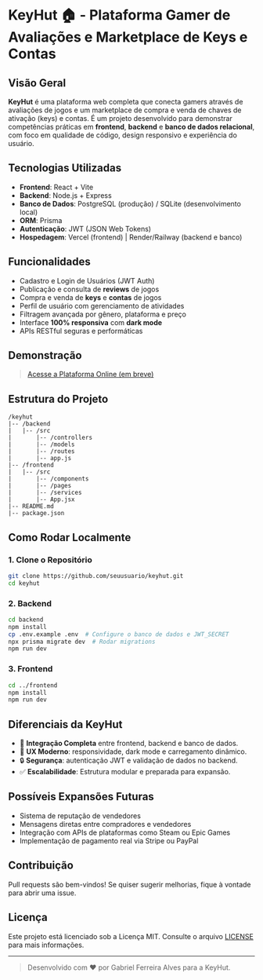 
# KeyHut 🏠 - Plataforma Gamer de Avaliações e Marketplace de Keys e Contas

## Visão Geral
**KeyHut** é uma plataforma web completa que conecta gamers através de avaliações de jogos e um marketplace de compra e venda de chaves de ativação (keys) e contas. É um projeto desenvolvido para demonstrar competências práticas em **frontend**, **backend** e **banco de dados relacional**, com foco em qualidade de código, design responsivo e experiência do usuário.

## Tecnologias Utilizadas
- **Frontend**: React + Vite
- **Backend**: Node.js + Express
- **Banco de Dados**: PostgreSQL (produção) / SQLite (desenvolvimento local)
- **ORM**: Prisma
- **Autenticação**: JWT (JSON Web Tokens)
- **Hospedagem**: Vercel (frontend) | Render/Railway (backend e banco)

## Funcionalidades
- Cadastro e Login de Usuários (JWT Auth)
- Publicação e consulta de **reviews** de jogos
- Compra e venda de **keys** e **contas** de jogos
- Perfil de usuário com gerenciamento de atividades
- Filtragem avançada por gênero, plataforma e preço
- Interface **100% responsiva** com **dark mode**
- APIs RESTful seguras e performáticas

## Demonstração
> [Acesse a Plataforma Online (em breve)](#)

## Estrutura do Projeto
```
/keyhut
|-- /backend
|   |-- /src
|       |-- /controllers
|       |-- /models
|       |-- /routes
|       |-- app.js
|-- /frontend
|   |-- /src
|       |-- /components
|       |-- /pages
|       |-- /services
|       |-- App.jsx
|-- README.md
|-- package.json
```

## Como Rodar Localmente

### 1. Clone o Repositório
```bash
git clone https://github.com/seuusuario/keyhut.git
cd keyhut
```

### 2. Backend
```bash
cd backend
npm install
cp .env.example .env  # Configure o banco de dados e JWT_SECRET
npx prisma migrate dev  # Rodar migrations
npm run dev
```

### 3. Frontend
```bash
cd ../frontend
npm install
npm run dev
```

## Diferenciais da KeyHut
- 🔌 **Integração Completa** entre frontend, backend e banco de dados.
- 🌟 **UX Moderno**: responsividade, dark mode e carregamento dinâmico.
- 🔒 **Segurança**: autenticação JWT e validação de dados no backend.
- ✅ **Escalabilidade**: Estrutura modular e preparada para expansão.

## Possíveis Expansões Futuras
- Sistema de reputação de vendedores
- Mensagens diretas entre compradores e vendedores
- Integração com APIs de plataformas como Steam ou Epic Games
- Implementação de pagamento real via Stripe ou PayPal

## Contribuição
Pull requests são bem-vindos! Se quiser sugerir melhorias, fique à vontade para abrir uma issue.

## Licença
Este projeto está licenciado sob a Licença MIT. Consulte o arquivo [LICENSE](LICENSE) para mais informações.

---
> Desenvolvido com ❤️ por Gabriel Ferreira Alves para a KeyHut.

